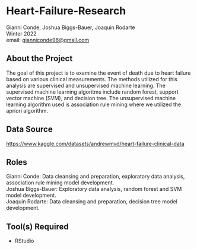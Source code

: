 # Heart-Failure-Research
Gianni Conde, Joshua Biggs-Bauer, Joaquin Rodarte <br>
Winter 2022 <br>
email: gianniconde96@gmail.com <br>

## About the Project
The goal of this project is to examine the event of death due to heart failure based on various clinical measurements. The methods utilized for this analysis are supervised and unsupervised machine learning. The supervised machine learning algoritms include random forest, support vector machine (SVM), and decision tree. The unsupervised machine learning algorithm used is association rule mining where we utilized the apriori algorithm. <br>

## Data Source
https://www.kaggle.com/datasets/andrewmvd/heart-failure-clinical-data <br>

## Roles
Gianni Conde:   Data cleansing and preparation, exploratory data analysis, association rule mining model development. <br>
Joshua Biggs-Bauer:   Exploratory data analysis, random forest and SVM model development. <br>
Joaquin Rodarte:   Data cleansing and preparation, decision tree model development.

## Tool(s) Required
- RStudio
